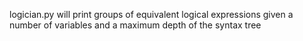 logician.py will print groups of equivalent logical expressions given a number of variables and a maximum depth of the syntax tree
